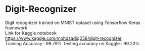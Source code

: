 # Digit-Recognizer
Digit recognizer trained on MNIST dataset using Tensorflow Keras framework.
<br>
Link for Kaggle notebook<br>
https://www.kaggle.com/mohdsadiq058/digit-recognizer
<br>
Training Accuracy : 99.79%
Testing accuracy on Kaggle : 99.23%
